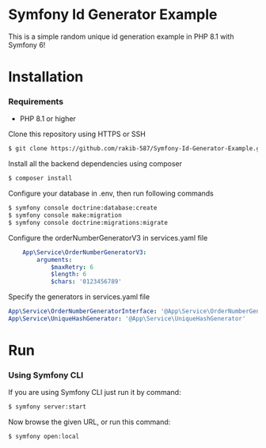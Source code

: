 Symfony Id Generator Example
============================
This is a simple random unique id generation example in PHP 8.1 with Symfony 6!

# Installation

### Requirements

- PHP 8.1 or higher

Clone this repository using HTTPS or SSH

```bash
$ git clone https://github.com/rakib-587/Symfony-Id-Generator-Example.git
```

Install all the backend dependencies using composer

```bash
$ composer install
```

Configure your database in .env, then run following commands

```bash
$ symfony console doctrine:database:create
$ symfony console make:migration
$ symfony console doctrine:migrations:migrate
```

Configure the orderNumberGeneratorV3 in services.yaml file

```yaml
    App\Service\OrderNumberGeneratorV3:
        arguments:
            $maxRetry: 6
            $length: 6
            $chars: '0123456789'
```

Specify the generators in services.yaml file

```yaml
App\Service\OrderNumberGeneratorInterface: '@App\Service\OrderNumberGenerator'
App\Service\UniqueHashGenerator: '@App\Service\UniqueHashGenerator'
```

# Run

### Using Symfony CLI

If you are using Symfony CLI just run it by command:

```bash
$ symfony server:start
```
Now browse the given URL, or run this command:
```bash
$ symfony open:local
```